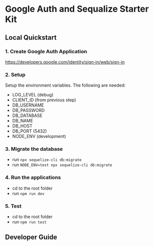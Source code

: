 # Google Auth and Sequalize Starter Kit

## Local Quickstart

### 1. Create Google Auth Application

https://developers.google.com/identity/sign-in/web/sign-in

### 2. Setup

Setup the environment variables. The following are needed:

- LOG_LEVEL (debug)
- CLIENT_ID (from previous step)
- DB_USERNAME
- DB_PASSWORD
- DB_DATABASE
- DB_NAME
- DB_HOST
- DB_PORT (5432)
- NODE_ENV (development)

### 3. Migrate the database

- run `npx sequelize-cli db:migrate`
- run `NODE_ENV=test npx sequelize-cli db:migrate`

### 4. Run the applications

- cd to the root folder
- run `npm run dev`

### 5. Test

- cd to the root folder
- run `npm run test`

## Developer Guide
